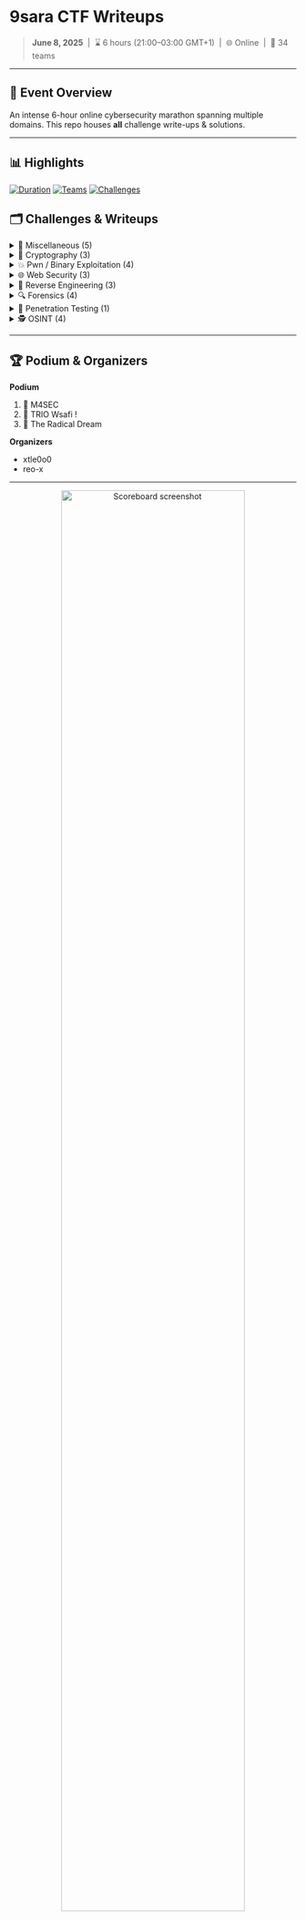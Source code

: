 # 9sara CTF Writeups  
> **June 8, 2025** &nbsp;|&nbsp; ⌛ 6 hours (21:00–03:00 GMT+1) &nbsp;|&nbsp; 🌐 Online &nbsp;|&nbsp; 👥 34 teams

---

## 🚀 Event Overview
An intense 6-hour online cybersecurity marathon spanning multiple domains. This repo houses **all** challenge write-ups & solutions.

---

## 📊 Highlights

[![Duration](https://img.shields.io/badge/Duration-6h-blue)](#)   [![Teams](https://img.shields.io/badge/Teams-34-brightgreen)](#)   [![Challenges](https://img.shields.io/badge/Challenges-27-orange)](#)
</div>

## 🗂️ Challenges & Writeups

<details>
<summary>🔧 Miscellaneous (5)</summary>

- [L4](./misc/L4/) — 2 solves  
- [Nota](./misc/Nota/) — 0 solves  
- [Sanity Check](./misc/Sanity_Check/) — 9 solves  
- [The Pixel Lies](./misc/The_Pixel_Lies/) — 0 solves  
- [Welcome ?](./misc/Welcome/) — 7 solves  

</details>

<details>
<summary>🔐 Cryptography (3)</summary>

- [Enigma](./crypto/Enigma/) — 2 solves  
- [Prime Factor](./crypto/Prime_Factor/) — 4 solves  
- [xES 256](./crypto/xES_256/) — 0 solves  

</details>

<details>
<summary>💥 Pwn / Binary Exploitation (4)</summary>

- [Echo Chamber](./pwn/Echo_Chamber/) — 0 solves  
- [Locked & Loaded](./pwn/Locked_and_Loaded/) — 0 solves  
- [Memory Painter](./pwn/Memory_Painter_Super_Saiyen/) — 0 solves
- [Super Saiyen](./pwn/Super_Saiyen/) - 3 solves

</details>

<details>
<summary>🌐 Web Security (3)</summary>

- [L9owa Lghachima](./web/L9owa_Lghachima/) — 2 solves  
- [Secure Corp](./web/Secure_Corp/) — 1 solve  
- [Session Splinter](./web/Session_Splinter/) — 1 solve  

</details>

<details>
<summary>🔄 Reverse Engineering (3)</summary>

- [Crack Me](./reverse/Crack_Me/) — 2 solves  
- [Matrix Decoder](./reverse/Matrix_Decoder/) — 2 solves  
- [Piggy Bank 🐷](./reverse/Piggy_Bank/) — 8 solves  

</details>

<details>
<summary>🔍 Forensics (4)</summary>

- [CNSS](./forensics/CNSS/) — 7 solves  
- [Rafi9 Ragnarok](./forensics/Rafi9_Ragnarok/) — 0 solves  
- [Sa3a f Ljahim](./forensics/Sa3a_f_Ljahim/) — 0 solves  
- [Skuld](./forensics/Skuld/) — 0 solves  

</details>

<details>
<summary>🎯 Penetration Testing (1)</summary>

- [Volksfeind](./pentest/Volksfeind/) — 0 solves  

</details>

<details>
<summary>🕵️ OSINT (4)</summary>

- [ANCFCC](./osint/ANCFCC/) — 1 solve  
- [Hidden Below](./osint/Hidden_Below/) — 0 solves  
- [Lbahara](./osint/Lbahara/) — 1 solve  
- [Lhusin](./osint/Lhusin/) — 3 solves  

</details>

---

## 🏆 Podium & Organizers

**Podium**  
1. 🥇 M4SEC  
2. 🥈 TRIO Wsafi !  
3. 🥉 The Radical Dream  

**Organizers**  
- xtle0o0  
- reo-x

---

<p align="center">
  <img src="https://i.postimg.cc/Pq8G419z/D4-ACB7-DA-11-E9-4-AE0-A55-E-F7266466-EA56.png" alt="Scoreboard screenshot" width="80%"/>
</p>

---

*Thank you to all participants and teams who made this competition a success!*  
